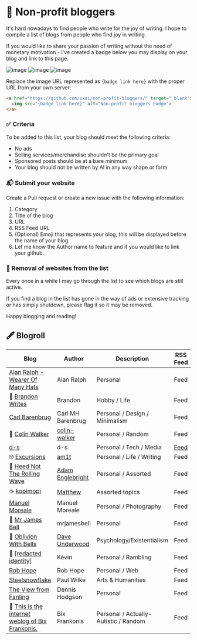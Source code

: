 # 💜 Non-profit bloggers
It's hard nowadays to find people who write for the joy of writing. I hope to compile a list of blogs from people who find joy in writing.

If you would like to share your passion of writing without the need of monetary motivation - I've created a badge below you may display on your blog and link to this page.

![image](https://raw.githubusercontent.com/uxai/non-profit-bloggers/main/nonprofit-blogger-badge.svg) ![image](https://raw.githubusercontent.com/uxai/non-profit-bloggers/main/nonprofit-blogger-badge-green.svg) ![image](https://raw.githubusercontent.com/uxai/non-profit-bloggers/main/nonprofit-blogger-badge-red.svg)

Replace the image URL represented as `{badge link here}` with the proper URL from your own server:

```html
<a href="https://github.com/uxai/non-profit-bloggers/" target="_blank">
  <img src="{badge link here}" alt="Non-profit bloggers badge">
</a>
```
### ✅ Criteria
To be added to this list, your blog should meet the following criteria: 
* No ads
* Selling services/merchandise shouldn't be the primary goal
* Sponsored posts should be at a bare minimum
* Your blog should not be written by AI in any way shape or form

### 📬 Submit your website
Create a Pull request or create a new issue with the following information:
1. Category
2. Title of the blog
3. URL
4. RSS Feed URL
4. (Optional) Emoji that represents your blog, this will be displayed before the name of your blog.
5. Let me know the Author name to feature and if you would like to link your github.

### 🙅 Removal of websites from the list
Every once in a while I may go through the list to see which blogs are still active.

If you find a blog in the list has gone in the way of ads or extensive tracking or has simply shutdown, please flag it so it may be removed.

Happy blogging and reading!

## 🖋 Blogroll

| Blog        | Author      | Description | RSS Feed |
| ----------- | ----------- | ----------- | ----------- |
|  [Alan Ralph - Wearer Of Many Hats](https://alanralph.co.uk)   | Alan Ralph        | Personal | Feed |
| 🖖 [Brandon Writes](https://www.brandonwrites.xyz)      | Brandon     | Hobby / Life | Feed |
|  [Carl Barenbrug](https://cmhb.de)   | Carl MH Barenbrug        | Personal / Design / Minimalism | Feed |
| 🤔 [Colin Walker](https://colinwalker.blog)   | [colin-walker](https://github.com/colin-walker)       | Personal / Random | Feed |
| [d-s](https://d-s.sh)   | d-s       | Personal / Tech / Media | [Feed](https://d-s.sh/index.xml) |
| 🤓 [Excursions](https://amitgawande.com)   | [am1t](https://github.com/am1t)       | Personal / Life / Writing | Feed |
| 🌊 [Heed Not The Rolling Wave](https://adamenglebright.com/)   | [Adam Englebright](https://github.com/adamenglebright)        | Personal / Assorted | Feed |
| ☕️ [kopimopi](https://kopimopi.com)   | [Matthew](https://github.com/uxai)       | Assorted topics | Feed |
|  [Manuel Moreale](https://manuelmoreale.com)   | Manuel Moreale        | Personal / Photography | Feed |
| 🚀 [Mr James Bell](https://mrjamesbell.com)   | mrjamesbell        | Personal | Feed |
| 🖤 [Oblivion With Bells](https://oblivionwithbells.com/m)   | [Dave Underwood](https://github.com/dave-underwood)        | Psychology/Existentialism | Feed |
| 🫠 [[redacted identity]](https://sus.fr/en/blog/)   | Kévin        | Personal / Rambling | Feed |
|  [Rob Hope](https://robhope.com)   | Rob Hope        | Personal / Web | Feed |
|  [Steelsnowflake](https://www.steelsnowflake.org/)   | Paul Wilke        | Arts & Humanities | Feed |
|  [The View from Fanling](https://dennishodgson.blogspot.com)   | Dennis Hodgson        | Personal | Feed |
| 👋 [This is the internet weblog of Bix Frankonis.](https://bix.blog)   | Bix Frankonis       | Personal / Actually-Autistic / Random | Feed |
